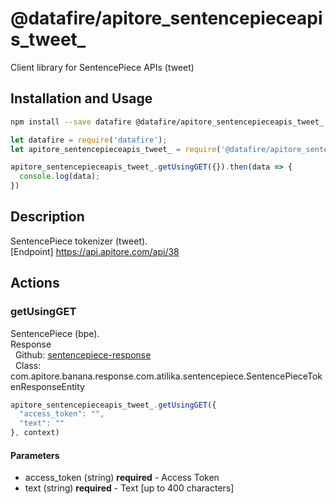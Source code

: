 # @datafire/apitore_sentencepieceapis_tweet_

Client library for SentencePiece APIs (tweet)

## Installation and Usage
```bash
npm install --save datafire @datafire/apitore_sentencepieceapis_tweet_
```

```js
let datafire = require('datafire');
let apitore_sentencepieceapis_tweet_ = require('@datafire/apitore_sentencepieceapis_tweet_').create();

apitore_sentencepieceapis_tweet_.getUsingGET({}).then(data => {
  console.log(data);
})
```

## Description
SentencePiece tokenizer (tweet).<BR />[Endpoint] https://api.apitore.com/api/38

## Actions
### getUsingGET
SentencePiece (bpe).<BR />Response<BR />&nbsp; Github: <a href="https://github.com/keigohtr/apitore-response-parent/tree/master/sentencepiece-response">sentencepiece-response</a><BR />&nbsp; Class: com.apitore.banana.response.com.atilika.sentencepiece.SentencePieceTokenResponseEntity<BR />


```js
apitore_sentencepieceapis_tweet_.getUsingGET({
  "access_token": "",
  "text": ""
}, context)
```

#### Parameters
* access_token (string) **required** - Access Token
* text (string) **required** - Text [up to 400 characters]

